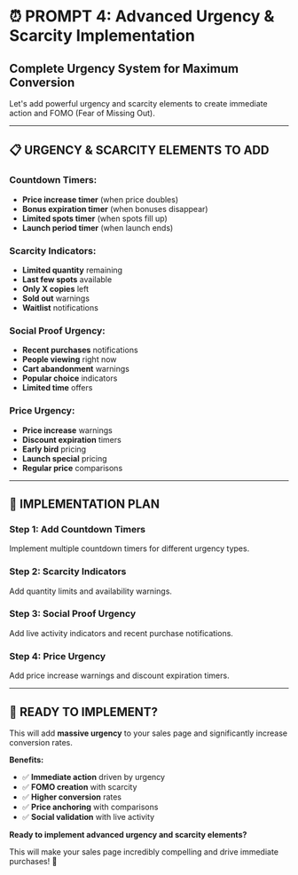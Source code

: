 # ⏰ PROMPT 4: Advanced Urgency & Scarcity Implementation

## Complete Urgency System for Maximum Conversion

Let's add powerful urgency and scarcity elements to create immediate action and FOMO (Fear of Missing Out).

---

## 📋 **URGENCY & SCARCITY ELEMENTS TO ADD**

### **Countdown Timers:**
- **Price increase timer** (when price doubles)
- **Bonus expiration timer** (when bonuses disappear)
- **Limited spots timer** (when spots fill up)
- **Launch period timer** (when launch ends)

### **Scarcity Indicators:**
- **Limited quantity** remaining
- **Last few spots** available
- **Only X copies** left
- **Sold out** warnings
- **Waitlist** notifications

### **Social Proof Urgency:**
- **Recent purchases** notifications
- **People viewing** right now
- **Cart abandonment** warnings
- **Popular choice** indicators
- **Limited time** offers

### **Price Urgency:**
- **Price increase** warnings
- **Discount expiration** timers
- **Early bird** pricing
- **Launch special** pricing
- **Regular price** comparisons

---

## 🎯 **IMPLEMENTATION PLAN**

### **Step 1: Add Countdown Timers**
Implement multiple countdown timers for different urgency types.

### **Step 2: Scarcity Indicators**
Add quantity limits and availability warnings.

### **Step 3: Social Proof Urgency**
Add live activity indicators and recent purchase notifications.

### **Step 4: Price Urgency**
Add price increase warnings and discount expiration timers.

---

## 🚀 **READY TO IMPLEMENT?**

This will add **massive urgency** to your sales page and significantly increase conversion rates.

**Benefits:**
- ✅ **Immediate action** driven by urgency
- ✅ **FOMO creation** with scarcity
- ✅ **Higher conversion** rates
- ✅ **Price anchoring** with comparisons
- ✅ **Social validation** with live activity

**Ready to implement advanced urgency and scarcity elements?** 

This will make your sales page incredibly compelling and drive immediate purchases! 🎯






